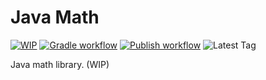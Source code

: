 # Java Math
[![WIP](https://img.shields.io/badge/%F0%9F%9B%A0-WIP-cyan)](#)
[![Gradle workflow](https://img.shields.io/github/actions/workflow/status/iahmadgad/math-java/gradle.yml?label=Gradle&logo=gradle)](https://github.com/iahmadgad/math-java/actions/workflows/gradle.yml)
[![Publish workflow](https://img.shields.io/github/actions/workflow/status/iahmadgad/math-java/publish.yml?label=Publish&logo=github)](https://github.com/iahmadgad/math-java/actions/workflows/publish.yml)
![Latest Tag](https://img.shields.io/github/v/tag/iahmadgad/math-java?label=Latest%20Tag&sort=semver)

Java math library. (WIP)
